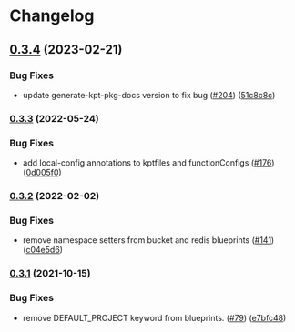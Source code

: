 # Changelog

## [0.3.4](https://github.com/GoogleCloudPlatform/blueprints/compare/redis-bucket-blueprint-v0.3.3...redis-bucket-blueprint-v0.3.4) (2023-02-21)


### Bug Fixes

* update generate-kpt-pkg-docs version to fix bug ([#204](https://github.com/GoogleCloudPlatform/blueprints/issues/204)) ([51c8c8c](https://github.com/GoogleCloudPlatform/blueprints/commit/51c8c8cc870cae72d3bb73a86313f151dc3e0e94))

### [0.3.3](https://github.com/GoogleCloudPlatform/blueprints/compare/redis-bucket-blueprint-v0.3.2...redis-bucket-blueprint-v0.3.3) (2022-05-24)


### Bug Fixes

* add local-config annotations to kptfiles and functionConfigs ([#176](https://github.com/GoogleCloudPlatform/blueprints/issues/176)) ([0d005f0](https://github.com/GoogleCloudPlatform/blueprints/commit/0d005f0174d95d3aca1691e67deffa573c3e7db7))

### [0.3.2](https://github.com/GoogleCloudPlatform/blueprints/compare/redis-bucket-blueprint-v0.3.1...redis-bucket-blueprint-v0.3.2) (2022-02-02)


### Bug Fixes

* remove namespace setters from bucket and redis blueprints ([#141](https://github.com/GoogleCloudPlatform/blueprints/issues/141)) ([c04e5d6](https://github.com/GoogleCloudPlatform/blueprints/commit/c04e5d64ee124d6161733364afac4b06e90c772e))

### [0.3.1](https://www.github.com/GoogleCloudPlatform/blueprints/compare/redis-bucket-blueprint-v0.3.0...redis-bucket-blueprint-v0.3.1) (2021-10-15)


### Bug Fixes

* remove DEFAULT_PROJECT keyword from blueprints. ([#79](https://www.github.com/GoogleCloudPlatform/blueprints/issues/79)) ([e7bfc48](https://www.github.com/GoogleCloudPlatform/blueprints/commit/e7bfc4899d7079c6aa1d005c8f732227c289ad50))
